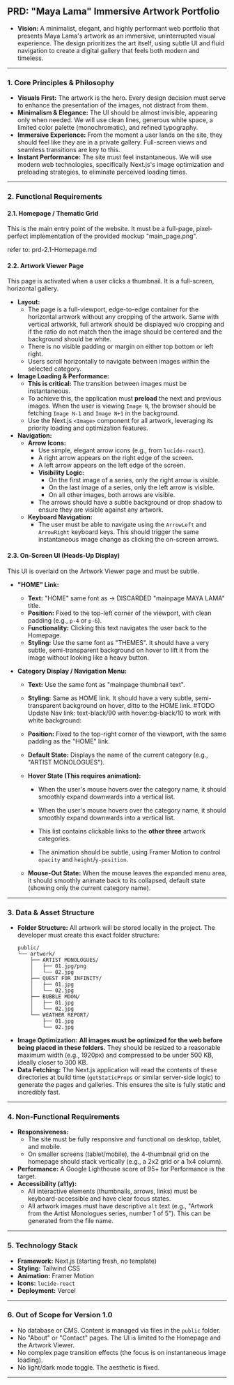 ## PRD: "Maya Lama" Immersive Artwork Portfolio

*   **Vision:** A minimalist, elegant, and highly performant web portfolio that presents Maya Lama's artwork as an immersive, uninterrupted visual experience. The design prioritizes the art itself, using subtle UI and fluid navigation to create a digital gallery that feels both modern and timeless.

---

### 1. Core Principles & Philosophy

*   **Visuals First:** The artwork is the hero. Every design decision must serve to enhance the presentation of the images, not distract from them.
*   **Minimalism & Elegance:** The UI should be almost invisible, appearing only when needed. We will use clean lines, generous white space, a limited color palette (monochromatic), and refined typography.
*   **Immersive Experience:** From the moment a user lands on the site, they should feel like they are in a private gallery. Full-screen views and seamless transitions are key to this.
*   **Instant Performance:** The site must feel instantaneous. We will use modern web technologies, specifically Next.js's image optimization and preloading strategies, to eliminate perceived loading times.

---

### 2. Functional Requirements

#### 2.1. Homepage / Thematic Grid

This is the main entry point of the website. It must be a full-page, pixel-perfect implementation of the provided mockup "main_page.png".

refer to: prd-2.1-Homepage.md

#### 2.2. Artwork Viewer Page

This page is activated when a user clicks a thumbnail. It is a full-screen, horizontal gallery.

*   **Layout:**
    *   The page is a full-viewport, edge-to-edge container for the horizontal artwork without any cropping of the artwork. Same with vertical artworkk, full artwork should be displayed w/o cropping and if the ratio do not match then the image should be centered and the background should be white.
    *   There is no visible padding or margin on either top bottom or left right.
    *   Users scroll horizontally to navigate between images within the selected category.
*   **Image Loading & Performance:**
    *   **This is critical:** The transition between images must be instantaneous.
    *   To achieve this, the application must **preload** the next and previous images. When the user is viewing `Image N`, the browser should be fetching `Image N-1` and `Image N+1` in the background.
    *   Use the Next.js `<Image>` component for all artwork, leveraging its priority loading and optimization features.
*   **Navigation:**
    *   **Arrow Icons:**
        *   Use simple, elegant arrow icons (e.g., from `lucide-react`).
        *   A right arrow appears on the right edge of the screen.
        *   A left arrow appears on the left edge of the screen.
        *   **Visibility Logic:**
            *   On the first image of a series, only the right arrow is visible.
            *   On the last image of a series, only the left arrow is visible.
            *   On all other images, both arrows are visible.
        *   The arrows should have a subtle background or drop shadow to ensure they are visible against any artwork.
    *   **Keyboard Navigation:**
        *   The user must be able to navigate using the `ArrowLeft` and `ArrowRight` keyboard keys. This should trigger the same instantaneous image change as clicking the on-screen arrows.

#### 2.3. On-Screen UI (Heads-Up Display)

This UI is overlaid on the Artwork Viewer page and must be subtle.

*   **"HOME" Link:**
    *   **Text:** "HOME" same font as -> DISCARDED "mainpage MAYA LAMA" title.
    *   **Position:** Fixed to the top-left corner of the viewport, with clean padding (e.g., `p-4` or `p-6`).
    *   **Functionality:** Clicking this text navigates the user back to the Homepage.
    *   **Styling:** Use the same font as "THEMES". It should have a very subtle, semi-transparent background on hover to lift it from the image without looking like a heavy button.


*   **Category Display / Navigation Menu:**
    *   **Text:**  Use the same font as "mainpage thumbnail text".
    *   **Styling:** Same as HOME link. It should have a very subtle, semi-transparent background on hover, ditto to the HOME link. #TODO Update Nav link: text-black/90 with hover:bg-black/10 to work with white background:


    *   **Position:** Fixed to the top-right corner of the viewport, with the same padding as the "HOME" link.
    *   **Default State:** Displays the name of the current category (e.g., "ARTIST MONOLOGUES").
    *   **Hover State (This requires animation):**
        *   When the user's mouse hovers over the category name, it should smoothly expand downwards into a vertical list.

        *   When the user's mouse hovers over the category name, it should smoothly expand downwards into a vertical list.
        *   This list contains clickable links to the **other three** artwork categories.
        *   The animation should be subtle, using Framer Motion to control `opacity` and `height`/`y-position`.
    *   **Mouse-Out State:** When the mouse leaves the expanded menu area, it should smoothly animate back to its collapsed, default state (showing only the current category name).

---

### 3. Data & Asset Structure

*   **Folder Structure:** All artwork will be stored locally in the project. The developer must create this exact folder structure:
    ```
    public/
    └── artwork/
        ├── ARTIST MONOLOGUES/
        │   ├── 01.jpg/png
        │   └── 02.jpg
        ├── QUEST FOR INFINITY/
        │   ├── 01.jpg
        │   └── 02.jpg
        ├── BUBBLE MOON/
        │   ├── 01.jpg
        │   └── 02.jpg
        └── WEATHER REPORT/
            ├── 01.jpg
            └── 02.jpg
    ```
*   **Image Optimization:** **All images must be optimized for the web before being placed in these folders.** They should be resized to a reasonable maximum width (e.g., 1920px) and compressed to be under 500 KB, ideally closer to 300 KB.
*   **Data Fetching:** The Next.js application will read the contents of these directories at build time (`getStaticProps` or similar server-side logic) to generate the pages and galleries. This ensures the site is fully static and incredibly fast.

---

### 4. Non-Functional Requirements

*   **Responsiveness:**
    *   The site must be fully responsive and functional on desktop, tablet, and mobile.
    *   On smaller screens (tablet/mobile), the 4-thumbnail grid on the homepage should stack vertically (e.g., a 2x2 grid or a 1x4 column).
*   **Performance:** A Google Lighthouse score of 95+ for Performance is the target.
*   **Accessibility (a11y):**
    *   All interactive elements (thumbnails, arrows, links) must be keyboard-accessible and have clear focus states.
    *   All artwork images must have descriptive `alt` text (e.g., "Artwork from the Artist Monologues series, number 1 of 5"). This can be generated from the file name.

---

### 5. Technology Stack

*   **Framework:** Next.js (starting fresh, no template)
*   **Styling:** Tailwind CSS
*   **Animation:** Framer Motion
*   **Icons:** `lucide-react`
*   **Deployment:** Vercel

---

### 6. Out of Scope for Version 1.0

*   No database or CMS. Content is managed via files in the `public` folder.
*   No "About" or "Contact" pages. The UI is limited to the Homepage and the Artwork Viewer.
*   No complex page transition effects (the focus is on instantaneous image loading).
*   No light/dark mode toggle. The aesthetic is fixed.

---
